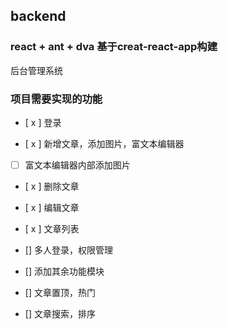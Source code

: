 ## backend

### react + ant + dva 基于creat-react-app构建

后台管理系统

### 项目需要实现的功能

 - [ x ] 登录

 - [ x ] 新增文章，添加图片，富文本编辑器

 - [ ] 富文本编辑器内部添加图片

 - [ x ] 删除文章

 - [ x ] 编辑文章

 - [ x ] 文章列表

 - [] 多人登录，权限管理

 - [] 添加其余功能模块

 - [] 文章置顶，热门

 - [] 文章搜索，排序